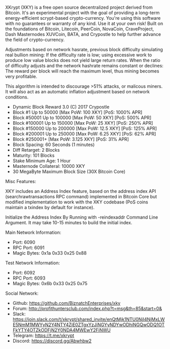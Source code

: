 XKrypt (XKY) is a free open source decentralized project derived from Bitcoin.
It's an experimental project with the goal of providing a long-term energy-efficient scrypt-based crypto-currency.
You're using this software with no guarantees or warranty of any kind. Use it at your own risk!
Built on the foundations of Bitcoin, Litecoin, PeerCoin, NovaCoin, CraveProject, Dash Masternodes
XUVCoin, BATA, and Crypostle to help further advance the field of crypto-currency.

Adjustments based on network hasrate, previous block difficulty simulating real bullion mining: If the difficulty rate is low; using excessive work to produce low value blocks does not yield large return rates. When the ratio of difficulty adjusts and the network hashrate remains constant or declines: The reward per block will reach the maximum level, thus mining becomes very profitable.

This algorithm is intended to discourage >51% attacks, or malicous miners. It will also act as an automatic inflation adjustment based on network conditions.

- Dynamic Block Reward 3.0 (C) 2017 Crypostle
- Block #1 Up to 50000 [Max PoW: 100 XKY] [PoS: 1000% APR] 
- Block #50001 Up to 100000 [Max PoW: 50 XKY] [PoS: 500% APR]
- Block #100001 Up to 150000 [Max PoW: 25 XKY] [PoS: 250% APR]
- Block #150000 Up to 200000 [Max PoW: 12.5 XKY] [PoS: 125% APR]
- Block #200001 Up to 250000 [Max PoW: 6.25 XKY] [PoS: 62% APR]
- Block #250001+ [Max PoW: 3.125 XKY] [PoS: 31% APR]
- Block Spacing: 60 Seconds (1 minutes)
- Diff Retarget: 2 Blocks
- Maturity: 101 Blocks
- Stake Minimum Age: 1 Hour
- Masternode Collateral: 10000 XKY
- 30 MegaByte Maximum Block Size (30X Bitcoin Core)

Misc Features:

XKY includes an Address Index feature, based on the address index API (searchrawtransactions RPC command) implemented in Bitcoin Core but modified implementation to work with the XKY codebase (PoS coins maintain a txindex by default for instance).

Initialize the Address Index By Running with -reindexaddr Command Line Argument. It may take 10-15 minutes to build the initial index.

Main Network Information:

- Port: 6090
- RPC Port: 6091
- Magic Bytes: 0x1a 0x33 0x25 0x88

Test Network Information:

- Port: 6092
- RPC Port: 6093
- Magic Bytes: 0x6b 0x33 0x25 0x75

Social Network:

- Github: https://github.com/BiznatchEnterprises/xky
- Forum: http://profithuntersclub.com/index.php?t=msg&th=85&start=0&
- Slack: https://join.slack.com/t/xkrypt/shared_invite/enQtMjk1NTU0NjI4NjMxLWE5NmM1MWYyN2Y4NTY4ZjE0ZTgxYzJiNGYyNDYwODhiNGQwODQ1OTFkYTY4OTZkODFjN2Y0NDA4MWEwY2FiNWU
- Telegram: https://t.me/xkrypt
- Discord: https://discord.gg/Abwhbw2
